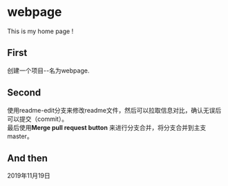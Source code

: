 # webpage

This is my home page !

## First 
创建一个项目--名为webpage.

## Second
使用readme-edit分支来修改readme文件，然后可以拉取信息对比，确认无误后可以提交（commit）。  
最后使用**Merge pull request button** 来进行分支合并，将分支合并到主支master。

## And then
2019年11月19日